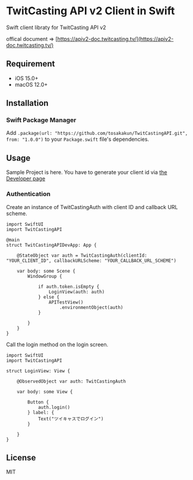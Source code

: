 # TwitCasting API v2 Client in Swift

Swift client libraty for TwitCasting API v2

offical document => [https://apiv2-doc.twitcasting.tv/](https://apiv2-doc.twitcasting.tv/)

## Requirement

- iOS 15.0+
- macOS 12.0+

## Installation

### Swift Package Manager
Add `.package(url: "https://github.com/tosakakun/TwitCastingAPI.git", from: "1.0.0")` to your `Package.swift` file's dependencies.

## Usage

Sample Project is here.
You have to generate your client id via [the Developer page](https://ssl.twitcasting.tv/developer.php)

### Authentication
Create an instance of TwitCastingAuth with client ID and callback URL scheme.
```
import SwiftUI
import TwitCastingAPI

@main
struct TwitCastingAPIDevApp: App {
    
    @StateObject var auth = TwitCastingAuth(clientId: "YOUR_CLIENT_ID", callbackURLScheme: "YOUR_CALLBACK_URL_SCHEME")
    
    var body: some Scene {
        WindowGroup {
            
            if auth.token.isEmpty {
                LoginView(auth: auth)
            } else {
                APITestView()
                    .environmentObject(auth)
            }
            
        }
    }
}
```
Call the login method on the login screen.
```
import SwiftUI
import TwitCastingAPI

struct LoginView: View {
    
    @ObservedObject var auth: TwitCastingAuth

    var body: some View {
        
        Button {
            auth.login()
        } label: {
            Text("ツイキャスでログイン")
        }
        
    }
}
```
## License
MIT
